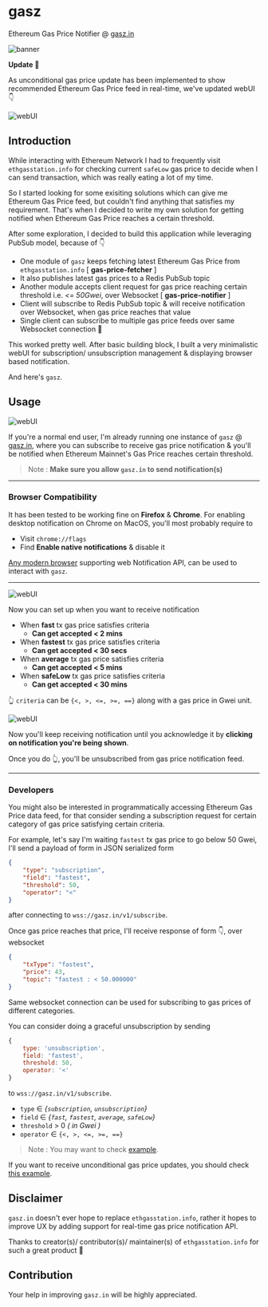 # gasz

Ethereum Gas Price Notifier @ [gasz.in](https://gasz.in)

![banner](sc/banner.gif)

**Update 🥳**

As unconditional gas price update has been implemented to show recommended Ethereum Gas Price feed in real-time, we've updated webUI 👇

![webUI](sc/webUI_4.png)

## Introduction

While interacting with Ethereum Network I had to frequently visit `ethgasstation.info` for checking current `safeLow` gas price to decide when I can send transaction, which was really eating a lot of my time.

So I started looking for some exisiting solutions which can give me Ethereum Gas Price feed, but couldn't find anything that satisfies my requirement. That's when I decided to write my own solution for getting notified when Ethereum Gas Price reaches a certain threshold.

After some exploration, I decided to build this application while leveraging PubSub model, because of 👇

- One module of `gasz` keeps fetching latest Ethereum Gas Price from `ethgasstation.info` [ **gas-price-fetcher** ]
- It also publishes latest gas prices to a Redis PubSub topic
- Another module accepts client request for gas price reaching certain threshold i.e. _<= 50Gwei_, over Websocket [ **gas-price-notifier** ]
- Client will subscribe to Redis PubSub topic & will receive notification over Websocket, when gas price reaches that value
- Single client can subscribe to multiple gas price feeds over same Websocket connection 🦾

This worked pretty well. After basic building block, I built a very minimalistic webUI for subscription/ unsubscription management & displaying browser based notification.

And here's `gasz`.

## Usage

![webUI](sc/webUI_1.png)

If you're a normal end user, I'm already running one instance of `gasz` @ [gasz.in](https://gasz.in), where you can subscribe to receive gas price notification & you'll be notified when Ethereum Mainnet's Gas Price reaches certain threshold.

> Note : **Make sure you allow `gasz.in` to send notification(s)**

---

### Browser Compatibility

It has been tested to be working fine on **Firefox** & **Chrome**. For enabling desktop notification on Chrome on MacOS, you'll most probably require to

- Visit `chrome://flags`
- Find **Enable native notifications** & disable it

[Any modern browser](https://developer.mozilla.org/en-US/docs/Web/API/notification#browser_compatibility) supporting web Notification API, can be used to interact with `gasz`.

---

![webUI](sc/webUI_2.png)

Now you can set up when you want to receive notification

- When **fast** tx gas price satisfies criteria
    - **Can get accepted < 2 mins**
- When **fastest** tx gas price satisfies criteria
    - **Can get accepted < 30 secs**
- When **average** tx gas price satisfies criteria
    - **Can get accepted < 5 mins**
- When **safeLow** tx gas price satisfies criteria
    - **Can get accepted < 30 mins**

👆 `criteria` can be `{<, >, <=, >=, ==}` along with a gas price in Gwei unit.

![webUI](sc/webUI_3.png)

Now you'll keep receiving notification until you acknowledge it by **clicking on notification you're being shown**.

Once you do 👆, you'll be unsubscribed from gas price notification feed.

---

### Developers

You might also be interested in programmatically accessing Ethereum Gas Price data feed, for that consider sending a subscription request for certain category of gas price satisfying certain criteria.

For example, let's say I'm waiting `fastest` tx gas price to go below 50 Gwei, I'll send a payload of form in JSON serialized form

```json
{
    "type": "subscription",
    "field": "fastest",
    "threshold": 50,
    "operator": "<"
}
```

after connecting to `wss://gasz.in/v1/subscribe`.

Once gas price reaches that price, I'll receive response of form 👇, over websocket

```json
{
    "txType": "fastest",
    "price": 43,
    "topic": "fastest : < 50.000000"
}
```

Same websocket connection can be used for subscribing to gas prices of different categories.

You can consider doing a graceful unsubscription by sending 

```js
{
    type: 'unsubscription',
    field: 'fastest',
    threshold: 50,
    operator: '<'
}
```

to `wss://gasz.in/v1/subscribe`.

- `type` ∈ _{`subscription`, `unsubscription`}_
- `field` ∈ _{`fast`, `fastest`, `average`, `safeLow`}_
- `threshold` > 0 _( in Gwei )_
- `operator` ∈ `{<, >, <=, >=, ==}`

> Note : You may want to check [example](./example).

If you want to receive unconditional gas price updates, you should check [this example](https://github.com/itzmeanjan/gasz/blob/4759e74335288b31666547c628068c19675fa03b/example/index.js#L61-L69).

## Disclaimer

`gasz.in` doesn't ever hope to replace `ethgasstation.info`, rather it hopes to improve UX by adding support for real-time gas price notification API.

Thanks to creator(s)/ contributor(s)/ maintainer(s) of `ethgasstation.info` for such a great product 🙌

## Contribution

Your help in improving `gasz.in` will be highly appreciated.
